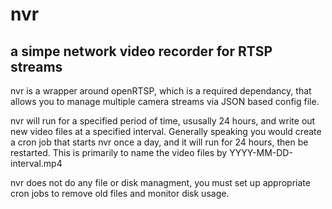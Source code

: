 # nvr
## a simpe network video recorder for RTSP streams

nvr is a wrapper around openRTSP, which is a required dependancy, that allows you to manage multiple camera streams via JSON based config file.  

nvr will run for a specified period of time, ususally 24 hours, and write out new video files at a specified interval.  Generally speaking you would create a cron job that starts nvr once a day, and it will run for 24 hours, then be restarted.  This is primarily to name the video files by YYYY-MM-DD-interval.mp4

nvr does not do any file or disk managment, you must set up appropriate cron jobs to remove old files and monitor disk usage.

